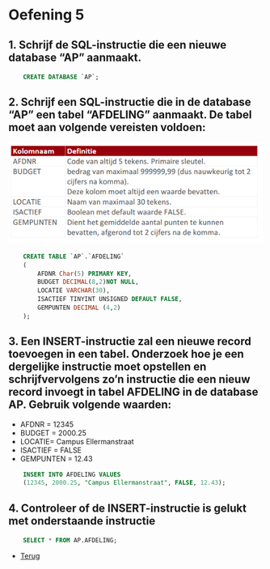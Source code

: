 # Oefening 5

## 1. Schrijf de SQL-instructie die een nieuwe database “AP” aanmaakt.

```sql
    CREATE DATABASE `AP`;
```

## 2. Schrijf een SQL-instructie die in de database “AP” een tabel “AFDELING” aanmaakt. De tabel moet aan volgende vereisten voldoen:

![Deel5_Oef2](/Index/Pictures/Deel2_Oefenbundel5_Oef2.PNG)

```sql
    CREATE TABLE `AP`.`AFDELING`
    (
        AFDNR Char(5) PRIMARY KEY,
        BUDGET DECIMAL(8,2)NOT NULL,
        LOCATIE VARCHAR(30),
        ISACTIEF TINYINT UNSIGNED DEFAULT FALSE,
        GEMPUNTEN DECIMAL (4,2)
    );
```

## 3. Een INSERT-instructie zal een nieuwe record toevoegen in een tabel. Onderzoek hoe je een dergelijke instructie moet opstellen en schrijfvervolgens zo’n instructie die een nieuw record invoegt in tabel AFDELING in de database AP. Gebruik volgende waarden:

- AFDNR = 12345
- BUDGET = 2000.25
- LOCATIE= Campus Ellermanstraat
- ISACTIEF = FALSE
- GEMPUNTEN = 12.43

```sql
    INSERT INTO AFDELING VALUES 
    (12345, 2000.25, "Campus Ellermanstraat", FALSE, 12.43);
```

## 4. Controleer of de INSERT-instructie is gelukt met onderstaande instructie

```sql
    SELECT * FROM AP.AFDELING;
```

- [Terug](/Index/Oefeningen-Databases/Deel2.md)